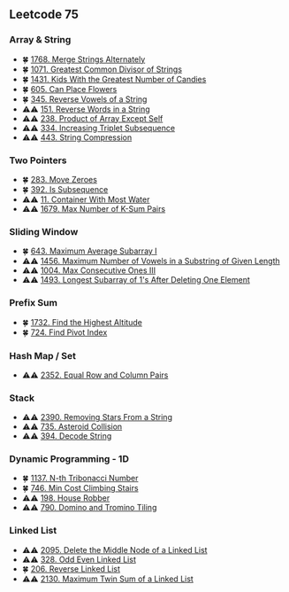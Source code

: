 ## Leetcode 75

### Array & String

- :four_leaf_clover: [1768. Merge Strings Alternately](https://github.com/quananhle/Python/tree/main/Software%20Engineering%20Practicing/Leetcode/Miscellaneous/1768.%20Merge%20Strings%20Alternately)
- :four_leaf_clover: [1071. Greatest Common Divisor of Strings](https://github.com/quananhle/Python/blob/main/Software%20Engineering%20Practicing/Concepts/Array%20and%20String/1071.%20Greatest%20Common%20Divisor%20of%20Strings)
- :four_leaf_clover: [1431. Kids With the Greatest Number of Candies](https://github.com/quananhle/Python/tree/main/Software%20Engineering%20Practicing/Leetcode/Apple/1431.%20Kids%20With%20the%20Greatest%20Number%20of%20Candies)
- :four_leaf_clover: [605. Can Place Flowers](https://github.com/quananhle/Python/tree/main/Software%20Engineering%20Practicing/Leetcode/LinkedIn/605.%20Can%20Place%20Flowers)
- :four_leaf_clover: [345. Reverse Vowels of a String](https://github.com/quananhle/Python/edit/main/Software%20Engineering%20Practicing/Leetcode/Apple/345.%20Reverse%20Vowels%20of%20a%20String)
- :warning::warning: [151. Reverse Words in a String](https://github.com/quananhle/Python/tree/main/Software%20Engineering%20Practicing/Leetcode/Apple/151.%20Reverse%20Words%20in%20a%20String)
- :warning::warning: [238. Product of Array Except Self](https://github.com/quananhle/Python/blob/main/Software%20Engineering%20Practicing/Leetcode/Amazon/238.%20Product%20of%20Array%20Except%20Self)
- :warning::warning: [334. Increasing Triplet Subsequence](https://github.com/quananhle/Python/blob/main/Software%20Engineering%20Practicing/Leetcode/Google/334.%20Increasing%20Triplet%20Subsequence)
- :warning::warning: [443. String Compression](https://github.com/quananhle/Python/tree/main/Software%20Engineering%20Practicing/Leetcode/Apple/443.%20String%20Compression)

### Two Pointers

- :four_leaf_clover: [283. Move Zeroes](https://github.com/quananhle/Python/blob/ca1c5cc6d4ce2a8a1cccffb8d1a0d45cece72d1b/Software%20Engineering%20Practicing/Concepts/Array%20and%20String/In-Place%20Operations/283.%20Move%20Zeroes)
- :four_leaf_clover: [392. Is Subsequence](https://github.com/quananhle/Python/blob/ca1c5cc6d4ce2a8a1cccffb8d1a0d45cece72d1b/Software%20Engineering%20Practicing/Leetcode/Leetcode%2075/Level%201/Day%2002%20-%20String/392.%20Is%20Subsequence)
- :warning::warning: [11. Container With Most Water](https://github.com/quananhle/Python/blob/main/Software%20Engineering%20Practicing/Leetcode/Microsoft/11.%20Container%20With%20Most%20Water)
- :warning::warning: [1679. Max Number of K-Sum Pairs](https://github.com/quananhle/Python/blob/main/Software%20Engineering%20Practicing/Leetcode/Amazon/1679.%20Max%20Number%20of%20K-Sum%20Pairs)

### Sliding Window

- :four_leaf_clover: [643. Maximum Average Subarray I](https://github.com/quananhle/Python/blob/main/Software%20Engineering%20Practicing/Leetcode/Facebook/643.%20Maximum%20Average%20Subarray%20I)
- :warning::warning: [1456. Maximum Number of Vowels in a Substring of Given Length](https://github.com/quananhle/Python/tree/main/Software%20Engineering%20Practicing/Leetcode/Amazon/1456.%20Maximum%20Number%20of%20Vowels%20in%20a%20Substring%20of%20Given%20Length)
- :warning::warning: [1004. Max Consecutive Ones III](https://github.com/quananhle/Python/blob/main/Software%20Engineering%20Practicing/Leetcode/Google/1004.%20Max%20Consecutive%20Ones%20III)
- :warning::warning: [1493. Longest Subarray of 1's After Deleting One Element](https://github.com/quananhle/Python/blob/main/Software%20Engineering%20Practicing/Leetcode/Miscellaneous/1493.%20Longest%20Subarray%20of%201's%20After%20Deleting%20One%20Element)

### Prefix Sum

- :four_leaf_clover: [1732. Find the Highest Altitude](https://github.com/quananhle/Python/tree/main/Software%20Engineering%20Practicing/Concepts/Dynamic%20Programming/Prefix%20Sum/1732.%20Find%20the%20Highest%20Altitude)
- :four_leaf_clover: [724. Find Pivot Index](https://github.com/quananhle/Python/tree/main/Software%20Engineering%20Practicing/Concepts/Dynamic%20Programming/Prefix%20Sum/724.%20Find%20Pivot%20Index)

### Hash Map / Set

- :warning::warning: [2352. Equal Row and Column Pairs](https://github.com/quananhle/Python/tree/main/Software%20Engineering%20Practicing/Leetcode/Miscellaneous/2352.%20Equal%20Row%20and%20Column%20Pairs)

### Stack

- :warning::warning: [2390. Removing Stars From a String](https://github.com/quananhle/Python/tree/main/Software%20Engineering%20Practicing/Leetcode/Amazon/2390.%20Removing%20Stars%20From%20a%20String)
- :warning::warning: [735. Asteroid Collision](https://github.com/quananhle/Python/tree/main/Software%20Engineering%20Practicing/Leetcode/Leetcode%2075/Level%202/Day%2018%20-%20Stack/735.%20Asteroid%20Collision)
- :warning::warning: [394. Decode String](https://github.com/quananhle/Python/tree/main/Software%20Engineering%20Practicing/Leetcode/Leetcode%2075/Level%201/Day%2014%20-%20Stack/394.%20Decode%20String)

### Dynamic Programming - 1D

- :four_leaf_clover: [1137. N-th Tribonacci Number](https://github.com/quananhle/Python/tree/main/Software%20Engineering%20Practicing/Concepts/Dynamic%20Programming/The%20Framework/1137.%20N-th%20Tribonacci%20Number)
- :four_leaf_clover: [746. Min Cost Climbing Stairs](https://github.com/quananhle/Python/edit/main/Software%20Engineering%20Practicing/Concepts/Dynamic%20Programming/The%20Framework/746.%20Min%20Cost%20Climbing%20Stairs)
- :warning::warning: [198. House Robber](https://github.com/quananhle/Python/tree/main/Software%20Engineering%20Practicing/Concepts/Dynamic%20Programming/The%20Framework/198.%20House%20Robber)
- :warning::warning: [790. Domino and Tromino Tiling](https://github.com/quananhle/Python/blob/457664de2adba1b77cd866c1d3706d5ab3c5abce/Software%20Engineering%20Practicing/Concepts/Dynamic%20Programming/790.%20Domino%20and%20Tromino%20Tiling)

### Linked List

- :warning::warning: [2095. Delete the Middle Node of a Linked List](https://github.com/quananhle/Python/blob/main/Software%20Engineering%20Practicing/Concepts/Linked%20List/2095.%20Delete%20the%20Middle%20Node%20of%20a%20Linked%20List)
- :warning::warning: [328. Odd Even Linked List](https://github.com/quananhle/Python/tree/main/Software%20Engineering%20Practicing/Concepts/Linked%20List/Classic%20Problems/328.%20Odd%20Even%20Linked%20List)
- :four_leaf_clover: [206. Reverse Linked List](https://github.com/quananhle/Python/blob/5a29ffee2f0c37964931776bac5de4932866e04e/Software%20Engineering%20Practicing/Concepts/Linked%20List/Classic%20Problems/206.%20Reverse%20Linked%20List)
- :warning::warning: [2130. Maximum Twin Sum of a Linked List](https://github.com/quananhle/Python/blob/5a29ffee2f0c37964931776bac5de4932866e04e/Software%20Engineering%20Practicing/Leetcode/Amazon/2130.%20Maximum%20Twin%20Sum%20of%20a%20Linked%20List)
